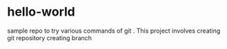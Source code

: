 # hello-world
sample repo to try various commands of git .
This project involves 
  creating git repository
  creating branch
  
